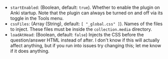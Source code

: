 * `startEnabled`: (Boolean, default: `true`). Whether to enable the plugin on
  Anki startup. Note that the plugin can always be turned on and off via its
  toggle in the Tools menu.
* `cssFiles`: (Array (String), default: `[ "_global.css" ]`). Names of the
  files to inject. These files must be inside the `collection.media` directory.
* `loadAtHead`: (Boolean, default: `false`) Injects the CSS before the
  question/answer HTML instead of after. I don't know if this will actually
  affect anything, but if you run into issues try changing this; let me know
  if it does anything.
